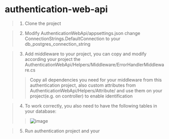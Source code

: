 # authentication-web-api

> 1. Clone the project

> 2. Modify AuthenticationWebApi/appsettings.json
  change ConnectionStrings.DefaultConnection to your db_postgres_connection_string

> 3. Add middleware to your project, you can copy and modify according your project the AuthenticationWebApi/Helpers/Middleware/ErrorHandlerMiddleware.cs
>> Copy all dependencies you need for your middleware from this authentication project, also custom attributes from AuthenticationWebApi/Helpers/Attribute/ and use them on your project(e.g. on controller) to enable identification

> 4. To work correctly, you also need to have the following tables in your database:
>> ![image](https://github.com/Akhmedzhanov-Shakhzod/authentication-web-api/assets/80168982/5a6affed-c164-4ba3-aef4-5168a9697f56)

> 5. Run authentication project and your
